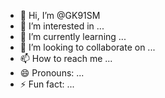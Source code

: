 - 👋 Hi, I’m @GK91SM
- 👀 I’m interested in ...
- 🌱 I’m currently learning ...
- 💞️ I’m looking to collaborate on ...
- 📫 How to reach me ...
- 😄 Pronouns: ...
- ⚡ Fun fact: ...

<!---
GK91SM/GK91SM is a ✨ special ✨ repository because its `README.md` (this file) appears on your GitHub profile.
You can click the Preview link to take a look at your changes.
--->
